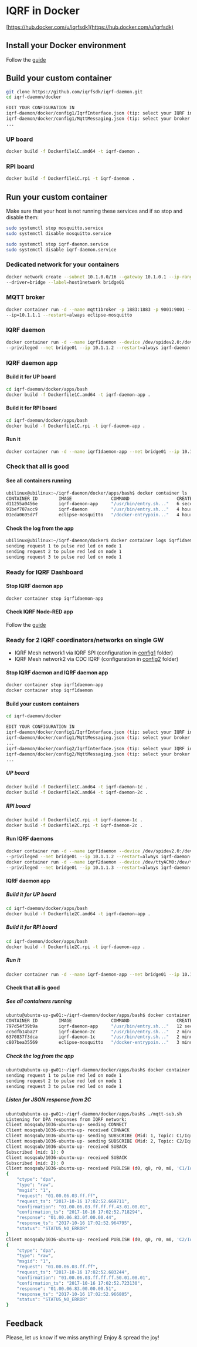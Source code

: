 # IQRF in Docker

[https://hub.docker.com/u/iqrfsdk](https://hub.docker.com/u/iqrfsdk)

## Install your Docker environment

Follow the [guide](https://github.com/iqrfsdk/iqrf-daemon/blob/master/docker/INSTALL.md)

## Build your custom container

```Bash
git clone https://github.com/iqrfsdk/iqrf-daemon.git
cd iqrf-daemon/docker

EDIT YOUR CONFIGURATION IN
iqrf-daemon/docker/config1/IqrfInterface.json (tip: select your IQRF interface)
iqrf-daemon/docker/config1/MqttMessaging.json (tip: select your broker IP address)
...
```

### UP board

```Bash
docker build -f Dockerfile1C.amd64 -t iqrf-daemon .
```

### RPI board

```Bash
docker build -f Dockerfile1C.rpi -t iqrf-daemon .
```

## Run your custom container

Make sure that your host is not running these services and if so stop and disable them:

```Bash
sudo systemctl stop mosquitto.service
sudo systemctl disable mosquitto.service

sudo systemctl stop iqrf-daemon.service
sudo systemctl disable iqrf-daemon.service
```

### Dedicated network for your containers

```Bash
docker network create --subnet 10.1.0.0/16 --gateway 10.1.0.1 --ip-range=10.1.1.0/24
--driver=bridge --label=host1network bridge01
```

### MQTT broker

```Bash
docker container run -d --name mqtt1broker -p 1883:1883 -p 9001:9001 --network=bridge01
--ip=10.1.1.1 --restart=always eclipse-mosquitto
```

### IQRF daemon

```Bash
docker container run -d --name iqrf1daemon --device /dev/spidev2.0:/dev/spidev2.0
--privileged --net bridge01 --ip 10.1.1.2 --restart=always iqrf-daemon
```

### IQRF daemon app

#### Build it for UP board

```Bash
cd iqrf-daemon/docker/apps/bash
docker build -f Dockerfile1C.amd64 -t iqrf-daemon-app .
```

#### Build it for RPI board

```Bash
cd iqrf-daemon/docker/apps/bash
docker build -f Dockerfile1C.rpi -t iqrf-daemon-app .
```

#### Run it

```Bash
docker container run -d --name iqrf1daemon-app --net bridge01 --ip 10.1.1.3 --restart=always iqrf-daemon-app
```

### Check that all is good

#### See all containers running

```Bash
ubilinux@ubilinux:~/iqrf-daemon/docker/apps/bash$ docker container ls
CONTAINER ID        IMAGE               COMMAND                  CREATED             STATUS              PORTS                                            NAMES
d11255a0456e        iqrf-daemon-app     "/usr/bin/entry.sh..."   6 seconds ago       Up 6 seconds                                                         iqrf1daemon-app
91bef707acc9        iqrf-daemon         "/usr/bin/entry.sh..."   4 hours ago         Up 4 hours                                                           iqrf1daemon
01eda0695d7f        eclipse-mosquitto   "/docker-entrypoin..."   4 hours ago         Up 4 hours          0.0.0.0:1883->1883/tcp, 0.0.0.0:9001->9001/tcp   mqtt1broker
```

#### Check the log from the app

```Bash
ubilinux@ubilinux:~/iqrf-daemon/docker$ docker container logs iqrf1daemon-app
sending request 1 to pulse red led on node 1
sending request 2 to pulse red led on node 1
sending request 3 to pulse red led on node 1
```

### Ready for IQRF Dashboard

#### Stop IQRF daemon app

```Bash
docker container stop iqrf1daemon-app
```

#### Check IQRF Node-RED app

Follow the [guide](https://github.com/iqrfsdk/iot-starter-kit/tree/master/apps)

### Ready for 2 IQRF coordinators/networks on single GW

- IQRF Mesh network1 via IQRF SPI (configuration in [config1](config1) folder)
- IQRF Mesh network2 via CDC IQRF (configuration in [config2](config2) folder)

#### Stop IQRF daemon and IQRF daemon app

```Bash
docker container stop iqrf1daemon-app
docker container stop iqrf1daemon
```

#### Build your custom containers

```Bash
cd iqrf-daemon/docker

EDIT YOUR CONFIGURATION IN
iqrf-daemon/docker/config1/IqrfInterface.json (tip: select your IQRF interface)
iqrf-daemon/docker/config1/MqttMessaging.json (tip: select your broker IP address)
...
iqrf-daemon/docker/config2/IqrfInterface.json (tip: select your IQRF interface)
iqrf-daemon/docker/config2/MqttMessaging.json (tip: select your broker IP address)
...
```

##### UP board

```Bash
docker build -f Dockerfile1C.amd64 -t iqrf-daemon-1c .
docker build -f Dockerfile2C.amd64 -t iqrf-daemon-2c .
```

##### RPI board

```Bash
docker build -f Dockerfile1C.rpi -t iqrf-daemon-1c .
docker build -f Dockerfile2C.rpi -t iqrf-daemon-2c .
```

#### Run IQRF daemons

```Bash
docker container run -d --name iqrf1daemon --device /dev/spidev2.0:/dev/spidev2.0
--privileged --net bridge01 --ip 10.1.1.2 --restart=always iqrf-daemon-1c
docker container run -d --name iqrf2daemon --device /dev/ttyACM0:/dev/ttyACM0
--privileged --net bridge01 --ip 10.1.1.3 --restart=always iqrf-daemon-2c
```

#### IQRF daemon app

##### Build it for UP board

```Bash
cd iqrf-daemon/docker/apps/bash
docker build -f Dockerfile2C.amd64 -t iqrf-daemon-app .
```

##### Build it for RPI board

```Bash
cd iqrf-daemon/docker/apps/bash
docker build -f Dockerfile2C.rpi -t iqrf-daemon-app .
```

##### Run it

```Bash
docker container run -d --name iqrf-daemon-app --net bridge01 --ip 10.1.1.4 --restart=always iqrf-daemon-app
```

#### Check that all is good

##### See all containers running

```Bash
ubuntu@ubuntu-up-gw01:~/iqrf-daemon/docker/apps/bash$ docker container ls
CONTAINER ID        IMAGE               COMMAND                  CREATED             STATUS              PORTS                                            NAMES
797d54f39b9a        iqrf-daemon-app     "/usr/bin/entry.sh..."   12 seconds ago      Up 10 seconds                                                        iqrf-daemon-app
cc6dfb14ba27        iqrf-daemon-2c      "/usr/bin/entry.sh..."   2 minutes ago       Up 2 minutes                                                         iqrf2daemon
6370837f3dca        iqrf-daemon-1c      "/usr/bin/entry.sh..."   2 minutes ago       Up 2 minutes                                                         iqrf1daemon
c807bea35569        eclipse-mosquitto   "/docker-entrypoin..."   3 minutes ago       Up 3 minutes        0.0.0.0:1883->1883/tcp, 0.0.0.0:9001->9001/tcp   mqtt1broker
```

##### Check the log from the app

```Bash
ubuntu@ubuntu-up-gw01:~/iqrf-daemon/docker/apps/bash$ docker container logs iqrf-daemon-app
sending request 1 to pulse red led on node 1
sending request 2 to pulse red led on node 1
sending request 3 to pulse red led on node 1
```

##### Listen for JSON response from 2C

```Bash
ubuntu@ubuntu-up-gw01:~/iqrf-daemon/docker/apps/bash$ ./mqtt-sub.sh
Listening for DPA responses from IQRF network:
Client mosqsub/1036-ubuntu-up- sending CONNECT
Client mosqsub/1036-ubuntu-up- received CONNACK
Client mosqsub/1036-ubuntu-up- sending SUBSCRIBE (Mid: 1, Topic: C1/Iqrf/DpaResponse, QoS: 0)
Client mosqsub/1036-ubuntu-up- sending SUBSCRIBE (Mid: 2, Topic: C2/Iqrf/DpaResponse, QoS: 0)
Client mosqsub/1036-ubuntu-up- received SUBACK
Subscribed (mid: 1): 0
Client mosqsub/1036-ubuntu-up- received SUBACK
Subscribed (mid: 2): 0
Client mosqsub/1036-ubuntu-up- received PUBLISH (d0, q0, r0, m0, 'C1/Iqrf/DpaResponse', ... (379 bytes))
{
    "ctype": "dpa",
    "type": "raw",
    "msgid": "1",
    "request": "01.00.06.03.ff.ff",
    "request_ts": "2017-10-16 17:02:52.669711",
    "confirmation": "01.00.06.03.ff.ff.ff.43.01.08.01",
    "confirmation_ts": "2017-10-16 17:02:52.718294",
    "response": "01.00.06.83.0f.00.00.44",
    "response_ts": "2017-10-16 17:02:52.964795",
    "status": "STATUS_NO_ERROR"
}
Client mosqsub/1036-ubuntu-up- received PUBLISH (d0, q0, r0, m0, 'C2/Iqrf/DpaResponse', ... (379 bytes))
{
    "ctype": "dpa",
    "type": "raw",
    "msgid": "1",
    "request": "01.00.06.03.ff.ff",
    "request_ts": "2017-10-16 17:02:52.683244",
    "confirmation": "01.00.06.03.ff.ff.ff.50.01.08.01",
    "confirmation_ts": "2017-10-16 17:02:52.723130",
    "response": "01.00.06.83.00.00.00.51",
    "response_ts": "2017-10-16 17:02:52.966805",
    "status": "STATUS_NO_ERROR"
}
```

## Feedback

Please, let us know if we miss anything!
Enjoy & spread the joy!
